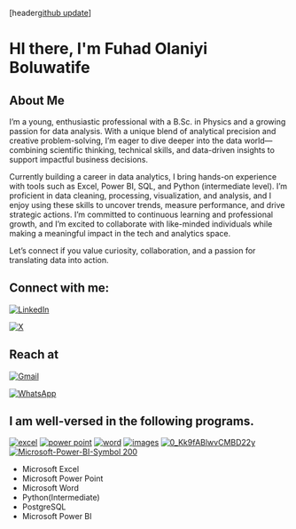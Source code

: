 

[header[github update](https://github.com/user-attachments/assets/bec6356b-784d-4b3c-95e5-5adb27119e96)]





# HI there, I'm Fuhad Olaniyi Boluwatife


## About Me

I’m a young, enthusiastic professional with a B.Sc. in Physics and a growing passion for data analysis. With a unique blend of analytical precision and creative problem-solving, I’m eager to dive deeper into the data world—combining scientific thinking, technical skills, and data-driven insights to support impactful business decisions.

Currently building a career in data analytics, I bring hands-on experience with tools such as Excel, Power BI, SQL, and Python (intermediate level). I’m proficient in data cleaning, processing, visualization, and analysis, and I enjoy using these skills to uncover trends, measure performance, and drive strategic actions.
I’m committed to continuous learning and professional growth, and I’m excited to collaborate with like-minded individuals while making a meaningful impact in the tech and analytics space.

Let’s connect if you value curiosity, collaboration, and a passion for translating data into action.

## Connect with me:

[![LinkedIn](https://img.shields.io/badge/LinkedIn-0077B5?style=for-the-badge&logo=linkedin&logoColor=white)](https://www.linkedin.com/in/fuhad-olaniyi-a8580b317)

[![X](https://img.shields.io/badge/X-000000?style=for-the-badge&logo=x&logoColor=white)](https://twitter.com/@OlaniyiFuhad)


## Reach at

[![Gmail](https://img.shields.io/badge/Gmail-D14836?style=for-the-badge&logo=gmail&logoColor=white)](mailto:fuhadboluwatife23@gmail.com)


[![WhatsApp](https://img.shields.io/badge/WhatsApp-25D366?style=for-the-badge&logo=whatsapp&logoColor=white)](https://wa.me/2347051888992)


## I am well-versed in the following programs.

[![excel](https://github.com/user-attachments/assets/54321424-d0de-4683-a25a-b0a1461abcad)](https://www.microsoft.com/en-us/microsoft-365/excel)
[![power point](https://github.com/user-attachments/assets/14122349-6c80-400f-82a5-6444a98c0370)](https://www.microsoft.com/en-us/microsoft-365/powerpoint)
[![word](https://github.com/user-attachments/assets/1dd81cdd-ebf7-4efb-afa7-f846ca1f2f8c)](https://www.microsoft.com/en-us/microsoft-365/word)
[![images](https://github.com/user-attachments/assets/2887e364-a197-45e4-904a-4d38838c5599)](https://www.python.org/)
[![0_Kk9fABlwvCMBD22y](https://github.com/user-attachments/assets/ad5e96b3-afb1-400c-a8ea-11c2364d5b9e)](https://www.postgresql.org/)
[![Microsoft-Power-BI-Symbol 200](https://github.com/user-attachments/assets/5ce6012e-a63e-4750-b0ab-4e282b512467)](https://powerbi.microsoft.com/)


- Microsoft Excel
- Microsoft Power Point
- Microsoft Word
- Python(Intermediate)
- PostgreSQL
- Microsoft Power BI
